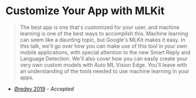 # Customize Your App with MLKit

> The best app is one that's customized for your user, and machine learning is one of the best ways to accomplish this. Machine learning can seem like a daunting topic, but Google's MLKit makes it easy. In this talk, we'll go over how you can make use of this tool in your own mobile applications, with special attention to the new Smart Reply and Language Detection. We'll also cover how you can easily create your very own custom models with Auto ML Vision Edge. You'll leave with an understanding of the tools needed to use machine learning in your apps.

- [Øredev 2019](https://oredev.org/) - _Accepted_
